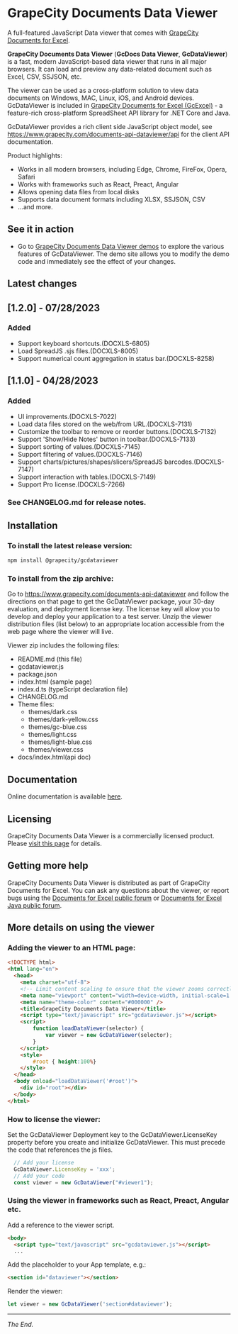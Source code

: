 # GrapeCity Documents Data Viewer

A full-featured JavaScript Data viewer that comes with [GrapeCity Documents for Excel](https://www.grapecity.com/documents-api-excel).

__GrapeCity Documents Data Viewer__ (__GcDocs Data Viewer__, __GcDataViewer__) is a fast, modern JavaScript-based data viewer that runs in all major browsers. It can load and preview any data-related document such as Excel, CSV, SSJSON, etc.

The viewer can be used as a cross-platform solution to view data documents on Windows, MAC, Linux, iOS, and Android devices.
GcDataViewer is included in [GrapeCity Documents for Excel (GcExcel)](https://www.grapecity.com/documents-api-excel) - a feature-rich cross-platform SpreadSheet API library for .NET Core and Java.

GcDataViewer provides a rich client side JavaScript object model, see https://www.grapecity.com/documents-api-dataviewer/api for the client API documentation.

Product highlights:

- Works in all modern browsers, including Edge, Chrome, FireFox, Opera, Safari
- Works with frameworks such as React, Preact, Angular
- Allows opening data files from local disks
- Supports data document formats including XLSX, SSJSON, CSV
- ...and more.

## See it in action

- Go to [GrapeCity Documents Data Viewer demos](https://www.grapecity.com/documents-api-dataviewer/demos/)
  to explore the various features of GcDataViewer.
  The demo site allows you to modify the demo code and immediately see the effect of your changes.

## Latest changes

## [1.2.0] - 07/28/2023
### Added
- Support keyboard shortcuts.(DOCXLS-6805)
- Load SpreadJS .sjs files.(DOCXLS-8005)
- Support numerical count aggregation in status bar.(DOCXLS-8258)

## [1.1.0] - 04/28/2023
### Added
- UI improvements.(DOCXLS-7022)
- Load data files stored on the web/from URL.(DOCXLS-7131)
- Customize the toolbar to remove or reorder buttons.(DOCXLS-7132)
- Support 'Show/Hide Notes' button in toolbar.(DOCXLS-7133)
- Support sorting of values.(DOCXLS-7145)
- Support filtering of values.(DOCXLS-7146)
- Support charts/pictures/shapes/slicers/SpreadJS barcodes.(DOCXLS-7147)
- Support interaction with tables.(DOCXLS-7149)
- Support Pro license.(DOCXLS-7266)

### See __CHANGELOG.&#8203;md__ for release notes.

## Installation

### To install the latest release version:

```sh
npm install @grapecity/gcdataviewer
```

### To install from the zip archive:

Go to https://www.grapecity.com/documents-api-dataviewer and follow the directions on that page to get the GcDataViewer package, your 30-day evaluation, and deployment license key.
The license key will allow you to develop and deploy your application to a test server.
Unzip the viewer distribution files (list below) to an appropriate location accessible from the web page where the viewer will live.

Viewer zip includes the following files:

- README.&#8203;md (this file)
- gcdataviewer.js
- package.json
- index.html (sample page)
- index.d.ts (typeScript declaration file)
- CHANGELOG.&#8203;md
- Theme files:
  - themes/dark.css
  - themes/dark-yellow.css
  - themes/gc-blue.css
  - themes/light.css
  - themes/light-blue.css
  - themes/viewer.css
- docs/index.html(api doc)

## Documentation

Online documentation is available [here](https://www.grapecity.com/documents-api-dataviewer/docs/online/overview).

## Licensing

GrapeCity Documents Data Viewer is a commercially licensed product. Please [visit this page](https://www.grapecity.com/documents-api/licensing) for details.

## Getting more help

GrapeCity Documents Data Viewer is distributed as part of GrapeCity Documents for Excel.
You can ask any questions about the viewer, or report bugs using the
[Documents for Excel public forum](https://www.grapecity.com/forums/documents-excel) or [Documents for Excel Java public forum](https://www.grapecity.com/forums/documents-excel-java).

## More details on using the viewer

### Adding the viewer to an HTML page:

```HTML
<!DOCTYPE html>
<html lang="en">
  <head>
    <meta charset="utf-8">
    <!-- Limit content scaling to ensure that the viewer zooms correctly on mobile devices: -->
    <meta name="viewport" content="width=device-width, initial-scale=1.0, minimum-scale=1.0, maximum-scale=1.0, user-scalable=no" />
    <meta name="theme-color" content="#000000" />
    <title>GrapeCity Documents Data Viewer</title>
    <script type="text/javascript" src="gcdataviewer.js"></script>
    <script>
        function loadDataViewer(selector) {
            var viewer = new GcDataViewer(selector);
        }
    </script>
    <style>
        #root { height:100%}
    </style>
  </head>
  <body onload="loadDataViewer('#root')">
    <div id="root"></div>
  </body>
</html>
```

### How to license the viewer:

Set the GcDataViewer Deployment key to the GcDataViewer.LicenseKey property before you create and initialize GcDataViewer.
This must precede the code that references the js files.

```javascript
  // Add your license
  GcDataViewer.LicenseKey = 'xxx';
  // Add your code
  const viewer = new GcDataViewer("#viewer1");
```
### Using the viewer in frameworks such as React, Preact, Angular etc.

Add a reference to the viewer script.

```HTML
<body>
  <script type="text/javascript" src="gcdataviewer.js"></script>
  ...
```

Add the placeholder to your App template, e.g.:

```HTML
<section id="dataviewer"></section>
```

Render the viewer:

```javascript
let viewer = new GcDataViewer('section#dataviewer');
```
---
_The End._
